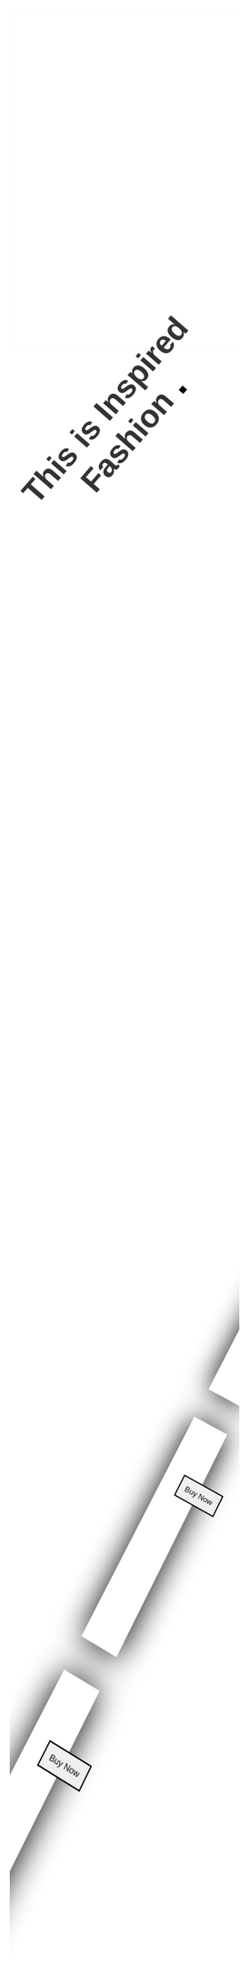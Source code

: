 <style>
  
*{box-sizing: border-box; -webkit-box-sizing: border-box}
html {
  background: url(https://res.cloudinary.com/malaika/image/upload/v1564327185/parallax-h-img-1_2.jpg) no-repeat center center fixed; 
  -webkit-background-size: cover;
  -moz-background-size: cover;
  -o-background-size: cover;
  background-size: cover;
}
body{
  width: 100%;
  min-height: 100%;
  overflow: hidden;	
}
.wrap{
  width: 100%;
  height: 100%;
  overflow: hidden;
  position: relative;
  text-align: center;
  -webkit-perspective: 2500px;
  perspective: 2500px;    
  -webkit-perspective-origin: 100% 50%;
  perspective-origin: 100% 50%;
	.girl {
		border:  #fffefe 10px solid;
		background: url("https://res.cloudinary.com/malaika/image/upload/e_grayscale/v1564579524/d7isyf5-137c7a98-d161-496f-9753-f96f530be3be_1.png") no-repeat ;
		margin-left: 0;
		width: 450px;
		height: 600px;
 		bottom: 0%;
		top: 10%;
		position: absolute;
	}
	h1{
		left: -5%;
		transform: rotate(-49deg);
		color: #333;
		font-size: 4em;
		font-family: Raleway, sans-serif;
		top: 25%;
		position: absolute;
		span{
			color: black;
			font-weight: 1000;
		}
	}
  .list{
    width: 80%;
    height: 150vh;
    overflow-x: hidden;
    webkit-transform: rotateX(35deg) rotateY(3deg) rotateZ(27deg);
    transform: rotateX(35deg) rotateY(3deg) rotateZ(27deg);
    margin: 0 0 0 200px;
    padding: 150px 100px 500px 0;
    scrollbar-width: none;
    &::-webkit-scrollbar { 
      display: none; 
    }
    &::-webkit-scrollbar { 
      display: none; 
    }
    &::-webkit-scrollbar { 
      display: block; 
    }
.item{
	
			filter: grayscale(100%);
      width: 30%;
      height: 400px;
      margin: 20px;
      display: inline-block;
      position: relative;
	&::after {
    content: '';
    position: absolute;
    z-index: 150;
    width: 100%;
		top: 0px;
		left: -0px;
    height: 100%;
    background: url("https://images-wixmp-ed30a86b8c4ca887773594c2.wixmp.com/f/3960c8e1-d90e-4e60-8522-816b41b93892/d84vq6v-5985a860-c6c3-453c-a0ae-e80e5e5abf06.png?token=eyJ0eXAiOiJKV1QiLCJhbGciOiJIUzI1NiJ9.eyJzdWIiOiJ1cm46YXBwOjdlMGQxODg5ODIyNjQzNzNhNWYwZDQxNWVhMGQyNmUwIiwiaXNzIjoidXJuOmFwcDo3ZTBkMTg4OTgyMjY0MzczYTVmMGQ0MTVlYTBkMjZlMCIsIm9iaiI6W1t7InBhdGgiOiJcL2ZcLzM5NjBjOGUxLWQ5MGUtNGU2MC04NTIyLTgxNmI0MWI5Mzg5MlwvZDg0dnE2di01OTg1YTg2MC1jNmMzLTQ1M2MtYTBhZS1lODBlNWU1YWJmMDYucG5nIn1dXSwiYXVkIjpbInVybjpzZXJ2aWNlOmZpbGUuZG93bmxvYWQiXX0.G2ljZtN3fPs4NhvF-fCGxl_97BA4w8kvt_qGyJH1RNI");
    opacity: .1;
  }
      .img{
        width: 100%;
        height: 100%;
        background-size: cover;
        background-position: center center;
        box-shadow: 1px 1px 50px 0 #000;
        -webkit-transform-origin: 100% 50%;
        -ms-transform-origin: 100% 50%;
        transform-origin: 100% 50%;
        z-index: 10;
        position: relative;
        
			}
		}
  }
}
button{
	border: 2px solid black;
	padding: 10px;
	z-index:9999;
	top:-300px;
	position: relative;
	display: inline;
	margin-left:-60px;
	outline: none;
}
@media only screen and (max-width: 768px) {
  .girl{  background:url(https://res.cloudinary.com/malaika/image/upload/v1564328867/Gabriella-Wilde-PNG-HD_1_2.png) no-repeat cover fixed; 
  }
	h1{
		display:none;
	}
}

</style>


<div class="wrap">
	<div class="girl"></div>
	<h1>This is Inspired Fashion <span>.</span></h1>
  <div class="list">
    <div class="item">
      <div class="img" style="background-image: url(https://images.unsplash.com/photo-1495462911434-be47104d70fa?ixlib=rb-1.2.1&ixid=eyJhcHBfaWQiOjEyMDd9&auto=format&fit=crop&w=675&q=80)"></div>
    </div>
		<button>Buy Now</button>		
    <div class="item">
      <div class="img" style="background-image: url(https://images.unsplash.com/photo-1501441858156-e505fb04bfbc?ixlib=rb-1.2.1&ixid=eyJhcHBfaWQiOjEyMDd9&auto=format&fit=crop&w=666&q=80)"></div>
    </div>
		<button>Buy Now</button>
    <div class="item">
      <div class="img" style="background-image: url(https://images.unsplash.com/photo-1502736842968-bcaab72d0700?ixlib=rb-1.2.1&ixid=eyJhcHBfaWQiOjEyMDd9&auto=format&fit=crop&w=564&q=80)"></div>
    </div>
		<button>Buy Now</button>		
    <div class="item">
      <div class="img" style="background-image: url(https://images.unsplash.com/photo-1495137675798-14250d1e9070?ixlib=rb-1.2.1&auto=format&fit=crop&w=627&q=80)"></div>
    </div>
		<button>Buy Now</button>		
    <div class="item">
      <div class="img" style="background-image: url(https://images.unsplash.com/photo-1524401581-85ee6d7d2ccd?ixlib=rb-1.2.1&ixid=eyJhcHBfaWQiOjEyMDd9&auto=format&fit=crop&w=634&q=80)"></div>
    </div>
		<button>Buy Now</button>		
    <div class="item">
      <div class="img" style="background-image: url(https://images.unsplash.com/photo-1485014749802-1dba3a03984c?ixlib=rb-1.2.1&ixid=eyJhcHBfaWQiOjEyMDd9&auto=format&fit=crop&w=634&q=80)"></div>
    </div>
		<button>Buy Now</button>		
    <div class="item">
      <div class="img" style="background-image: url(https://images.unsplash.com/photo-1503043259787-e75660c42572?ixlib=rb-1.2.1&ixid=eyJhcHBfaWQiOjEyMDd9&auto=format&fit=crop&w=672&q=80)"></div>
    </div>
		<button>Buy Now</button>		
    <div class="item">
      <div class="img" style="background-image: url(https://images.unsplash.com/photo-1472646189317-418747480cd6?ixlib=rb-1.2.1&ixid=eyJhcHBfaWQiOjEyMDd9&auto=format&fit=crop&w=634&q=80)"></div>
		</div>
		<button>Buy Now</button>		
    <div class="item">
      <div class="img" style="background-image: url(https://images.unsplash.com/photo-1493848015788-45ad0e9f4186?ixlib=rb-1.2.1&ixid=eyJhcHBfaWQiOjEyMDd9&auto=format&fit=crop&w=717&q=80)"></div>
    </div>
		<button>Buy Now</button>		
    <div class="item">
      <div class="img" style="background-image: url(https://images.unsplash.com/photo-1521860908473-fa7dae377c20?ixlib=rb-1.2.1&ixid=eyJhcHBfaWQiOjEyMDd9&auto=format&fit=crop&w=634&q=80)"></div>
    </div>
		<button>Buy Now</button>		
    <div class="item">
      <div class="img" style="background-image: url(https://images.unsplash.com/photo-1478604793707-b3a982845b32?ixlib=rb-1.2.1&ixid=eyJhcHBfaWQiOjEyMDd9&auto=format&fit=crop&w=634&q=80)"></div>
    </div>
		<button>Buy Now</button>		
    <div class="item">
      <div class="img" style="background-image: url(https://images.unsplash.com/photo-1503758425033-cd7b21496e21?ixlib=rb-1.2.1&auto=format&fit=crop&w=634&q=80)"></div>
    </div>
		<button>Buy Now</button>		
  </div>
</div>
